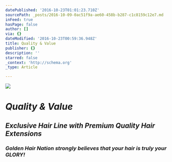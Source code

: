 ```yaml
---
datePublished: '2016-10-23T01:01:23.710Z'
sourcePath: _posts/2016-10-09-0ac51f9a-ae60-458b-b287-c1c8159c12e7.md
inFeed: true
hasPage: false
author: []
via: {}
dateModified: '2016-10-23T00:59:36.948Z'
title: Quality & Value
publisher: {}
description: ''
starred: false
_context: 'http://schema.org'
_type: Article

---
```

![](https://the-grid-user-content.s3-us-west-2.amazonaws.com/9ee9d3f1-a668-4d41-bf15-60a9e2756fc6.jpg)

# _**Quality & Value**_

## _**Exclusive Hair Line with Premium Quality Hair Extensions**_

### _**Golden Hair Nation** strongly believes that your hair is truly your GLORY!_